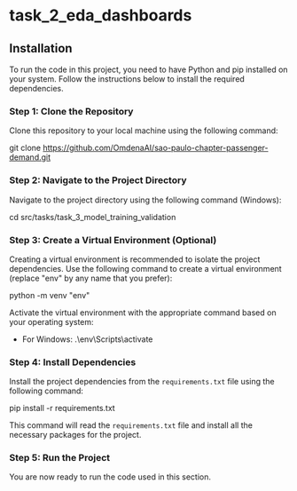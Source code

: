 # task_2_eda_dashboards

## Installation

To run the code in this project, you need to have Python and pip installed on your system. Follow the instructions below to install the required dependencies.

### Step 1: Clone the Repository

Clone this repository to your local machine using the following command:

git clone https://github.com/OmdenaAI/sao-paulo-chapter-passenger-demand.git

### Step 2: Navigate to the Project Directory

Navigate to the project directory using the following command (Windows):

cd src/tasks/task_3_model_training_validation

### Step 3: Create a Virtual Environment (Optional)

Creating a virtual environment is recommended to isolate the project dependencies. Use the following command to create a virtual environment (replace "env" by any name that you prefer):

python -m venv "env"

Activate the virtual environment with the appropriate command based on your operating system:

- For Windows:
.\env\Scripts\activate

### Step 4: Install Dependencies

Install the project dependencies from the `requirements.txt` file using the following command:

pip install -r requirements.txt

This command will read the `requirements.txt` file and install all the necessary packages for the project.

### Step 5: Run the Project

You are now ready to run the code used in this section.



